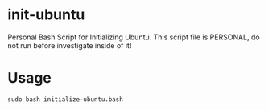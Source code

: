 # init-ubuntu
Personal Bash Script for Initializing Ubuntu. This script file is PERSONAL, do not run before investigate inside of it!

# Usage
```sudo bash initialize-ubuntu.bash```

